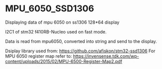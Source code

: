 # MPU_6050_SSD1306
Displaying data of mpu 6050 on ss1306 128*64 display


I2C1 of stm32 f410RB-Nucleo used on fast mode.

Data is read from mpu6050, converted into string and send to the display.

Dsiplay library used from: https://github.com/afiskon/stm32-ssd1306
For MPU 6050 register map refer to: https://invensense.tdk.com/wp-content/uploads/2015/02/MPU-6500-Register-Map2.pdf
